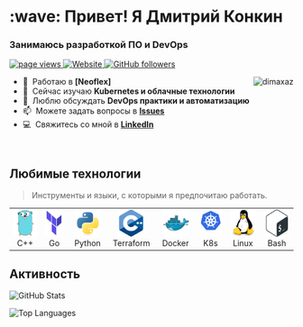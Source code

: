 <h1 align="left" id="dimaxaz-title">:wave: Привет! Я Дмитрий Конкин</h1>
<h3 align="left">Занимаюсь разработкой ПО и DevOps</h3>

<p align="left">
  <a href="https://github.com/dimaxaz/dimaxaz">
    <img src="https://komarev.com/ghpvc/?username=dimaxaz" alt="page views" />
  </a>
  <a href="https://dimaxaz.github.io">
    <img alt="Website" src="https://img.shields.io/website?url=https%3A%2F%2Fdimaxaz.github.io">
  </a>
  <a href="https://github.com/dimaxaz?tab=followers">
    <img alt="GitHub followers" src="https://img.shields.io/github/followers/dimaxaz?style=flat&logo=github">
  </a>
</p>

<a href="#dimaxaz-title">
  <img src="https://github-readme-stats.vercel.app/api?username=dimaxaz&show_icons=true&theme=dark" alt="dimaxaz" align="right" />
</a>

- :office: &nbsp;Работаю в **[Neoflex]**
- :seedling: &nbsp;Сейчас изучаю **Kubernetes и облачные технологии**
- :speech_balloon: &nbsp;Люблю обсуждать **DevOps практики и автоматизацию**
- :mailbox: &nbsp;Можете задать вопросы в **[Issues]**
- :computer: &nbsp;Свяжитесь со мной в **[LinkedIn]**

<br>

<h2 align="left" id="dimaxaz-tech">Любимые технологии</h2>

> Инструменты и языки, с которыми я предпочитаю работать.

<table>
  <tr>
    <td align="center" width="96">
      <a href="#dimaxaz-tech">
        <img src="https://raw.githubusercontent.com/devicons/devicon/master/icons/go/go-original.svg" width="48" height="48" alt="Golang" />
      </a>
      <br>C++
    </td>
    <td align="center" width="96">
      <a href="#dimaxaz-tech">
        <img src="https://raw.githubusercontent.com/devicons/devicon/master/icons/terraform/terraform-original.svg" width="48" height="48" alt="Terraform" />
      </a>
      <br>Go
    </td>
    <td align="center" width="96">
      <a href="#dimaxaz-tech">
        <img src="https://raw.githubusercontent.com/devicons/devicon/master/icons/python/python-original.svg" width="48" height="48" alt="Python" />
      </a>
      <br>Python
    </td>
    <td align="center" width="96">
      <a href="#dimaxaz-tech">
        <img src="https://raw.githubusercontent.com/devicons/devicon/master/icons/cplusplus/cplusplus-original.svg" width="48" height="48" alt="C++" />
      </a>
      <br>Terraform
    </td>
    <td align="center" width="96">
      <a href="#dimaxaz-tech">
        <img src="https://raw.githubusercontent.com/devicons/devicon/master/icons/docker/docker-original.svg" width="48" height="48" alt="Docker" />
      </a>
      <br>Docker
    </td>
    <td align="center" width="96">
      <a href="#dimaxaz-tech">
        <img src="https://raw.githubusercontent.com/cncf/artwork/master/projects/kubernetes/icon/color/kubernetes-icon-color.svg" width="48" height="48" alt="Kubernetes" />
      </a>
      <br>K8s
    </td>
    <td align="center" width="96">
      <a href="#dimaxaz-tech">
        <img src="https://raw.githubusercontent.com/devicons/devicon/master/icons/linux/linux-original.svg" width="48" height="48" alt="Linux" />
      </a>
      <br>Linux
    </td>
    <td align="center" width="96">
      <a href="#dimaxaz-tech">
        <img src="https://raw.githubusercontent.com/devicons/devicon/master/icons/bash/bash-original.svg" width="48" height="48" alt="Bash" />
      </a>
      <br>Bash
    </td>
  </tr>
</table>

<h2 align="left">Активность</h2>

<!-- GitHub Stats -->
![GitHub Stats](https://github-readme-streak-stats.herokuapp.com/?user=dimaxaz&theme=dark)

<!-- Most Used Languages -->
![Top Languages](https://github-readme-stats.vercel.app/api/top-langs/?username=dimaxaz&layout=compact&theme=dark)

<!-- links -->

[issues]: https://github.com/dimaxaz/dimaxaz/issues "dimaxaz/issues"
[linkedin]: https://www.linkedin.com/in/yourprofile "Ваш LinkedIn"
